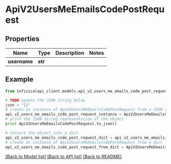 # ApiV2UsersMeEmailsCodePostRequest


## Properties
Name | Type | Description | Notes
------------ | ------------- | ------------- | -------------
**username** | **str** |  | 

## Example

```python
from infisicalapi_client.models.api_v2_users_me_emails_code_post_request import ApiV2UsersMeEmailsCodePostRequest

# TODO update the JSON string below
json = "{}"
# create an instance of ApiV2UsersMeEmailsCodePostRequest from a JSON string
api_v2_users_me_emails_code_post_request_instance = ApiV2UsersMeEmailsCodePostRequest.from_json(json)
# print the JSON string representation of the object
print ApiV2UsersMeEmailsCodePostRequest.to_json()

# convert the object into a dict
api_v2_users_me_emails_code_post_request_dict = api_v2_users_me_emails_code_post_request_instance.to_dict()
# create an instance of ApiV2UsersMeEmailsCodePostRequest from a dict
api_v2_users_me_emails_code_post_request_from_dict = ApiV2UsersMeEmailsCodePostRequest.from_dict(api_v2_users_me_emails_code_post_request_dict)
```
[[Back to Model list]](../README.md#documentation-for-models) [[Back to API list]](../README.md#documentation-for-api-endpoints) [[Back to README]](../README.md)


